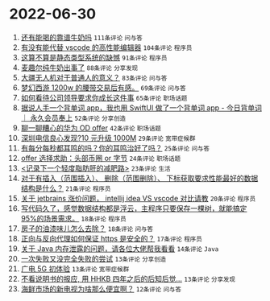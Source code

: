 # 2022-06-30

1. [还有能喝的靠谱牛奶吗](https://www.v2ex.com/t/863122) `111条评论` `问与答`
1. [有没有能代替 vscode 的高性能编辑器](https://www.v2ex.com/t/863081) `104条评论` `程序员`
1. [这算不算是静态类型系统的缺憾](https://www.v2ex.com/t/863142) `91条评论` `程序员`
1. [麦趣尔纯牛奶出事了](https://www.v2ex.com/t/863089) `88条评论` `分享发现`
1. [大疆无人机对于普通人的意义？](https://www.v2ex.com/t/863103) `83条评论` `问与答`
1. [梦幻西游 1200w 的腰带交易后有感。](https://www.v2ex.com/t/863111) `69条评论` `问与答`
1. [如何看待公司领导要求你成长这件事](https://www.v2ex.com/t/863101) `65条评论` `职场话题`
1. [据说人手一个背单词 app，我也用 SwiftUI 做了一个背单词 app - 今日背单词 ｜ 永久会员奉上](https://www.v2ex.com/t/863238) `52条评论` `分享创造`
1. [聊一聊糟心的华为 OD offer](https://www.v2ex.com/t/863240) `42条评论` `职场话题`
1. [深圳电信良心发现?10 元升级 1000M](https://www.v2ex.com/t/863159) `29条评论` `宽带症候群`
1. [有每分每秒都耳鸣的吗？你的耳鸣治好了吗？](https://www.v2ex.com/t/863254) `25条评论` `问与答`
1. [offer 选择求助：头部币圈 or 字节](https://www.v2ex.com/t/863141) `24条评论` `职场话题`
1. [<记录下一个轻度脂肪肝的减肥路>](https://www.v2ex.com/t/863246) `23条评论` `生活`
1. [对于有插入（范围插入）、 删除（范围删除）、 下标获取要求性能最好的数据结构是什么？](https://www.v2ex.com/t/863239) `21条评论` `程序员`
1. [关于 jetbrains 涨价问题， intellij idea VS vscode 对比请教](https://www.v2ex.com/t/863139) `20条评论` `程序员`
1. [写代码久了，感觉数据结构都是浮云，主程序只要保存一棵树，就能搞定 95%的场景需求。](https://www.v2ex.com/t/863250) `18条评论` `程序员`
1. [房子的油漆味儿怎么去除？](https://www.v2ex.com/t/863079) `18条评论` `问与答`
1. [正向与反向代理如何保证 https 是安全的？](https://www.v2ex.com/t/863177) `17条评论` `程序员`
1. [关于 Java 内存泄露的问题，请各位大佬帮我看看](https://www.v2ex.com/t/863232) `14条评论` `Java`
1. [一次失败又没完全失败的尝试](https://www.v2ex.com/t/863243) `13条评论` `分享创造`
1. [广电 5G 初体验](https://www.v2ex.com/t/863153) `13条评论` `宽带症候群`
1. [不看说明书的报应, 用 HHKB 四年之后的后知后觉...](https://www.v2ex.com/t/863110) `13条评论` `分享发现`
1. [海鲜市场的新电视为啥那么便宜啊？](https://www.v2ex.com/t/863196) `12条评论` `问与答`
